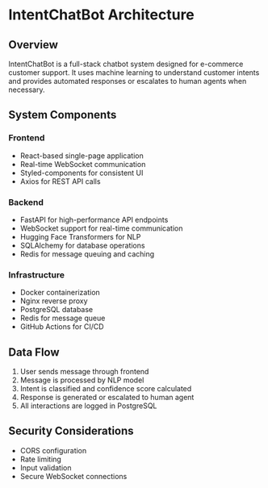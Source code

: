 # IntentChatBot Architecture

## Overview
IntentChatBot is a full-stack chatbot system designed for e-commerce customer support. It uses machine learning to understand customer intents and provides automated responses or escalates to human agents when necessary.

## System Components

### Frontend
- React-based single-page application
- Real-time WebSocket communication
- Styled-components for consistent UI
- Axios for REST API calls

### Backend
- FastAPI for high-performance API endpoints
- WebSocket support for real-time communication
- Hugging Face Transformers for NLP
- SQLAlchemy for database operations
- Redis for message queuing and caching

### Infrastructure
- Docker containerization
- Nginx reverse proxy
- PostgreSQL database
- Redis for message queue
- GitHub Actions for CI/CD

## Data Flow
1. User sends message through frontend
2. Message is processed by NLP model
3. Intent is classified and confidence score calculated
4. Response is generated or escalated to human agent
5. All interactions are logged in PostgreSQL

## Security Considerations
- CORS configuration
- Rate limiting
- Input validation
- Secure WebSocket connections